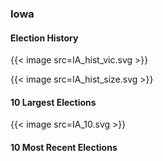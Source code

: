 ### Iowa

#### Election History
{{< image src=IA_hist_vic.svg >}}

{{< image src=IA_hist_size.svg >}}

#### 10 Largest Elections
{{< image src=IA_10.svg >}}

#### 10 Most Recent Elections

